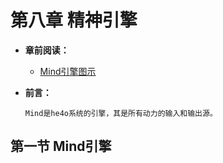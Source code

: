 # 第八章 精神引擎



* **章前阅读：**

	* [Mind引擎图示](../../手写笔记/Note2.md#n2p19)
  
* **前言：**
  
  ```
  Mind是he4o系统的引擎，其是所有动力的输入和输出源。
  ```


## 第一节 Mind引擎

